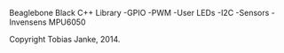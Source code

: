 Beaglebone Black C++ Library
-GPIO
-PWM
-User LEDs
-I2C
-Sensors
  -Invensens MPU6050

Copyright Tobias Janke, 2014.
